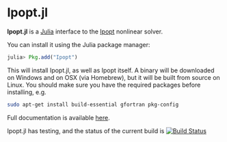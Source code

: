 # Ipopt.jl

**Ipopt.jl** is a [Julia](http://julialang.org/) interface to the [Ipopt](http://www.coin-or.org/Ipopt/documentation/documentation.html) nonlinear solver.

You can install it using the Julia package manager:

```julia
julia> Pkg.add("Ipopt")
```

This will install Ipopt.jl, as well as Ipopt itself. A binary will be downloaded on Windows and
on OSX (via Homebrew), but it will be built from source on Linux. You should make sure you have
the required packages before installing, e.g.

```bash
sudo apt-get install build-essential gfortran pkg-config
```

Full documentation is available [here](http://ipoptjl.readthedocs.org/en/latest/ipopt.html).

Ipopt.jl has testing, and the status of the current build is [![Build Status](https://travis-ci.org/JuliaOpt/Ipopt.jl.png?branch=master)](https://travis-ci.org/JuliaOpt/Ipopt.jl)
